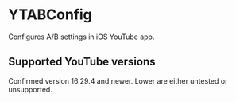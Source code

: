 # YTABConfig

Configures A/B settings in iOS YouTube app.

## Supported YouTube versions

Confirmed version 16.29.4 and newer. Lower are either untested or unsupported.
